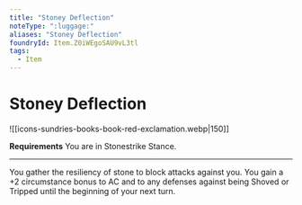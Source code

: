 ```yaml
---
title: "Stoney Deflection"
noteType: ":luggage:"
aliases: "Stoney Deflection"
foundryId: Item.Z0iWEgoSAU9vL3tl
tags:
  - Item
---
```


# Stoney Deflection
![[icons-sundries-books-book-red-exclamation.webp|150]]

**Requirements** You are in Stonestrike Stance.

* * *

You gather the resiliency of stone to block attacks against you. You gain a +2 circumstance bonus to AC and to any defenses against being Shoved or Tripped until the beginning of your next turn.
